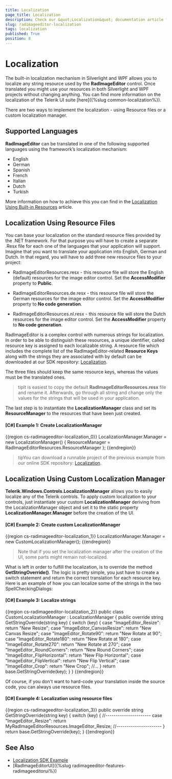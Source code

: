```yaml
---
title: Localization
page_title: Localization
description: Check our &quot;Localization&quot; documentation article for the RadImageEditor WPF control.
slug: radimageeditor-localization
tags: localization
published: True
position: 8
---
```


# Localization



The built-in localization mechanism in Silverlight and WPF allows you to localize any string resource used by the __RadImageEditor__ control. Once translated you might use your resources in both Silverlight and WPF projects without changing anything. You can find more information on the localization of the Telerik UI suite [here]({%slug common-localization%}).
      

There are two ways to implement the localization - using Resource files or a custom localization manager.

## Supported Languages

__RadImageEditor__ can be translated in one of the following supported languages using the framework’s localization mechanism:

* English
* German
* Spanish
* French
* Italian
* Dutch
* Turkish

More information on how to achieve this you can find in the [Localization Using Built-in Resources](https://docs.telerik.com/devtools/wpf/common-localization#localization-using-built-in-resources) article.

## Localization Using Resource Files

You can base your localization on the standard resource files provided by the .NET framework. For that purpose you will have to create a separate .Resx file for each one of the languages that your application will support. Imagine that you want to translate your application into English, German and Dutch. In that regard, you will have to add three new resource files to your project:
        

* RadImageEditorResources.resx - this resource file will store the English (default) resources for the image editor control. Set the __AccessModifier__ property to __Public__.
            

* RadImageEditorResources.de.resx - this resource file will store the German resources for the image editor control. Set the __AccessModifier__ property to __No code generation__.
            

* RadImageEditorResources.nl.resx - this resource file will store the Dutch resources for the image editor control. Set the __AccessModifier__ property to __No code generation__.
            

RadImageEditor is a complex control with numerous strings for localization. In order to be able to distinguish these resources, a unique identifier, called resource key is assigned to each localizable string. A resource file which includes the complete list of the RadImageEditor-related __Resource Keys__ along with the strings they are associated with by default can be downloaded at our SDK repository: [Localization](https://github.com/telerik/xaml-sdk/tree/master/ImageEditor/Localization).
        

The three files should keep the same resource keys, whereas the values must be the translated ones.
        

>tipIt is easiest to copy the default __RadImageEditorResources.resx__ file and rename it. Afterwards, go through all string and change only the values for the strings that will be used in your application.
          

The last step is to instantiate the __LocalizationManager__ class and set its __ResourceManager__ to the resources that have been just created.
        

#### __[C#] Example 1: Create LocalizationManager__

{{region cs-radimageeditor-localization_0}}
	LocalizationManager.Manager = new LocalizationManager()
	{
	    ResourceManager = RadImageEditorResources.ResourceManager
	};
{{endregion}}



>tipYou can download a runnable project of the previous example from our online SDK repository: [Localization](https://github.com/telerik/xaml-sdk/tree/master/ImageEditor/Localization).
          

## Localization Using Custom Localization Manager

__Telerik.Windows.Controls.LocalizationManager__ allows you to easily localize any of the Telerik controls. To apply custom localization to your controls, just instantiate your custom __LocalizationManager__ deriving from the LocalizationManager object and set it to the static property __LocalizationManager.Manager__ before the creation of the UI.
        

#### __[C#] Example 2: Create custom LocalizationManager__

{{region cs-radimageeditor-localization_1}}
	LocalizationManager.Manager = new CustomLocalizationManager();
{{endregion}}



>Note that if you set the localization manager after the creation of the UI, some parts might remain not-localized.

What is left in order to fulfill the localization, is to override the method __GetStringOverride()__. The logic is pretty simple, you just have to create a switch statement and return the correct translation for each resource key. Here is an example of how you can localize some of the strings in the two SpellCheckingDialogs:
        

#### __[C#] Example 3: Localize strings__

{{region cs-radimageeditor-localization_2}}
	public class CustomLocalizationManager : LocalizationManager
	{
	    public override string GetStringOverride(string key)
	    {
	        switch (key)
	        {
	            case "ImageEditor_Resize":
	                return "New Resize";
	            case "ImageEditor_CanvasResize":
	                return "New Canvas Resize";
	            case "ImageEditor_Rotate90":
	                return "New Rotate at 90";
	            case "ImageEditor_Rotate180":
	                return "New Rotate at 180";
	            case "ImageEditor_Rotate270":
	                return "New Rotate at 270";
	            case "ImageEditor_RoundCorners":
	                return "New Round Corners";
	            case "ImageEditor_FlipHorizontal":
	                return "New Flip Horizontal";
	            case "ImageEditor_FlipVertical":
	                return "New Flip Vertical";
	            case "ImageEditor_Crop":
	                return "New Crop";
	            //...
	        }
	        return base.GetStringOverride(key);
	    }
	}
{{endregion}}



Of course, if you don't want to hard-code your translation inside the source code, you can always use resource files.
        

#### __[C#] Example 4: Localization using resource files__

{{region cs-radimageeditor-localization_3}}
	public override string GetStringOverride(string key)
	{
	    switch (key)
	    {
	        //----------------------
	        case "ImageEditor_Resize":
	            return MyRadImageEditorResources.ImageEditor_Resize;
	        //----------------------
	    }
	    return base.GetStringOverride(key);
	}
{{endregion}}



## See Also

* [Localization SDK Example](https://github.com/telerik/xaml-sdk/tree/master/ImageEditor/Localization)
* [RadImageEditorUI]({%slug radimageeditor-features-radimageeditorui%})